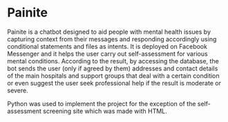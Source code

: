 # Painite

Painite is a chatbot designed to aid people with mental health issues by capturing context from their messages and responding accordingly using conditional statements and files as intents. It is deployed on Facebook Messenger and it helps the user carry out self-assessment for various mental conditions. According to the result, by accessing the database, the bot sends the user (only if agreed by them) addresses and contact details of the main hospitals and support groups that deal with a certain condition or even suggest the user seek professional help if the result is moderate or severe.

Python was used to implement the project for the exception of the self-assessment screening site which was made with HTML.
